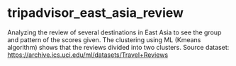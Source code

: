 # tripadvisor_east_asia_review

Analyzing the review of several destinations in East Asia to see the group and pattern of the scores given. The clustering using ML (Kmeans algorithm) shows that the reviews divided into two clusters.
Source dataset: https://archive.ics.uci.edu/ml/datasets/Travel+Reviews
